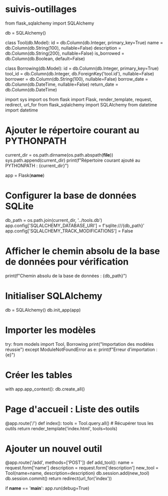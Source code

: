 # suivis-outillages

from flask_sqlalchemy import SQLAlchemy

db = SQLAlchemy()

class Tool(db.Model):
    id = db.Column(db.Integer, primary_key=True)
    name = db.Column(db.String(100), nullable=False)
    description = db.Column(db.String(200), nullable=False)
    is_borrowed = db.Column(db.Boolean, default=False)

class Borrowing(db.Model):
    id = db.Column(db.Integer, primary_key=True)
    tool_id = db.Column(db.Integer, db.ForeignKey('tool.id'), nullable=False)
    borrower = db.Column(db.String(100), nullable=False)
    borrow_date = db.Column(db.DateTime, nullable=False)
    return_date = db.Column(db.DateTime)



import sys
import os
from flask import Flask, render_template, request, redirect, url_for
from flask_sqlalchemy import SQLAlchemy
from datetime import datetime

# Ajouter le répertoire courant au PYTHONPATH
current_dir = os.path.dirname(os.path.abspath(__file__))
sys.path.append(current_dir)
print(f"Répertoire courant ajouté au PYTHONPATH : {current_dir}")

app = Flask(__name__)

# Configurer la base de données SQLite
db_path = os.path.join(current_dir, '../tools.db')
app.config['SQLALCHEMY_DATABASE_URI'] = f'sqlite:///{db_path}'
app.config['SQLALCHEMY_TRACK_MODIFICATIONS'] = False

# Afficher le chemin absolu de la base de données pour vérification
print(f"Chemin absolu de la base de données : {db_path}")

# Initialiser SQLAlchemy
db = SQLAlchemy()
db.init_app(app)

# Importer les modèles
try:
    from models import Tool, Borrowing
    print("Importation des modèles réussie")
except ModuleNotFoundError as e:
    print(f"Erreur d'importation : {e}")

# Créer les tables
with app.app_context():
    db.create_all()

# Page d'accueil : Liste des outils
@app.route('/')
def index():
    tools = Tool.query.all()  # Récupérer tous les outils
    return render_template('index.html', tools=tools)

# Ajouter un nouvel outil
@app.route('/add', methods=['POST'])
def add_tool():
    name = request.form['name']
    description = request.form['description']
    new_tool = Tool(name=name, description=description)
    db.session.add(new_tool)
    db.session.commit()
    return redirect(url_for('index'))

if __name__ == '__main__':
    app.run(debug=True)
